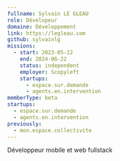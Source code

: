 ```yaml
---
fullname: Sylvain LE GLEAU
role: Dévelopeur
domaine: Développement
link: https://legleau.com
github: sylvainlg
missions:
  - start: 2023-05-22
    end: 2024-06-22
    status: independent
    employer: Scopyleft
    startups:
      - espace.sur.demande
      - agents.en.intervention
memberType: beta
startups:
  - espace.sur.demande
  - agents.en.intervention
previously:
  - mon.espace.collectivite
---
```

Développeur mobile et web fullstack
